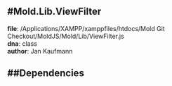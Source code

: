 
#Mold.Lib.ViewFilter
---------------------------------------

__file__: /Applications/XAMPP/xamppfiles/htdocs/Mold Git Checkout/MoldJS/Mold/Lib/ViewFilter.js  
__dna__: class  
__author__: Jan Kaufmann  

	






##Dependencies
--------------




 

 


 



		
